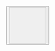 <Button Width="180" Height="180" Margin="50" Command="{Binding NavigateToMusicCommand}" Background="Transparent" BorderThickness="0">
    <StackPanel>
        <Image Source="/Assets/Icons/music_icon.png" Width="100" Height="100" Stretch="Uniform"/>
        <TextBlock Text="Music" Foreground="White" FontSize="24" HorizontalAlignment="Center"/>
    </StackPanel>
</Button>